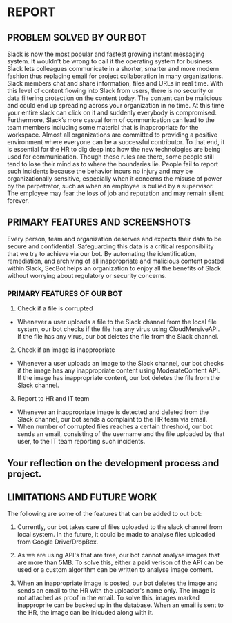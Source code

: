 # REPORT

## PROBLEM SOLVED BY OUR BOT
Slack is now the most popular and fastest growing instant messaging system. It wouldn’t be wrong to call it the operating system for
business. Slack lets colleagues communicate in a shorter, smarter and more modern fashion thus replacing email for project collaboration
in many organizations. Slack members chat and share information, files and URLs in real time. With this level of content flowing into
Slack from users, there is no security or data filtering protection on the content today. The content can be malicious and could end up
spreading across your organization in no time. At this time your entire slack can click on it and suddenly everybody is compromised.
Furthermore, Slack’s more casual form of communication can lead to the team members including some material that is inappropriate for
the workspace. Almost all organizations are committed to providing a positive environment where everyone can be a successful contributor.
To that end, it is essential for the HR to dig deep into how the new technologies are being used for communication. Though these rules
are there, some people still tend to lose their mind as to where the boundaries lie. People fail to report such incidents because the
behavior incurs no injury and may be organizationally sensitive, especially when it concerns the misuse of power by the perpetrator,
such as when an employee is bullied by a supervisor. The employee may fear the loss of job and reputation and may remain silent forever.

## PRIMARY FEATURES AND SCREENSHOTS
Every person, team and organization deserves and expects their data to be secure and confidential. Safeguarding this data is a critical
responsibility that we try to achieve via our bot. By automating the identification, remediation, and archiving of all inappropriate and malicious content posted within Slack, SecBot helps an organization to enjoy all the benefits of Slack without worrying about regulatory or security concerns.

### **PRIMARY FEATURES OF OUR BOT**

1) Check if a file is corrupted
 - Whenever a user uploads a file to the Slack channel from the local file system, our bot checks if the file has any virus using     CloudMersiveAPI. If the file has any virus, our bot deletes the file from the Slack channel.
2) Check if an image is inappropriate
 - Whenever a user uploads an image to the Slack channel, our bot checks if the image has any inappropriate content using ModerateContent API. If the image has inappropriate content, our bot deletes the file from the Slack channel.
3) Report to HR and IT team
 - Whenever an inappropriate image is detected and deleted from the Slack channel, our bot sends a complaint to the HR team via email. 
 - When number of corrupted files reaches a certain threshold, our bot sends an email, consisting of the username and the file uploaded by that user, to the IT team reporting such incidents.


## Your reflection on the development process and project.


## LIMITATIONS AND FUTURE WORK
The following are some of the features that can be added to out bot:

1) Currently, our bot takes care of files uploaded to the slack channel from local system. In the future, it could be made to analyse files uploaded from Google Drive/DropBox.
 
2) As we are using API's that are free, our bot cannot analyse images that are more than 5MB. To solve this, either a paid verison of the API can be used or a custom algorithm can be written to analyse image content.

3) When an inappropriate image is posted, our bot deletes the image and sends an email to the HR with the uploader's name only. The image is not attached as proof in the email. To solve this, images marked inapproprite can be backed up in the database. When an email is sent to the HR, the image can be inlcuded along with it. 



